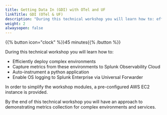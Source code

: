 ```yaml
---
title: Getting Data In (GDI) with OTel and UF
linkTitle: GDI (OTel & UF)
description: "During this technical workshop you will learn how to: efficiently deploy complex environments, capture metrics from these environments to Splunk Observability Cloud, auto-instrument a python application and enable OS logging to Splunk Enterprise via Universal Forwarder."
weight: 2
alwaysopen: false
---
```


{{% button icon="clock" %}}45 minutes{{% /button %}}

During this technical workshop you will learn how to:

- Efficiently deploy complex environments
- Capture metrics from these environments to Splunk Observability Cloud
- Auto-instrument a python application
- Enable OS logging to Splunk Enterprise via Universal Forwarder

In order to simplify the workshop modules, a pre-configured AWS EC2 instance is provided.

By the end of this technical workshop you will have an approach to demonstrating metrics collection for complex environments and services.

